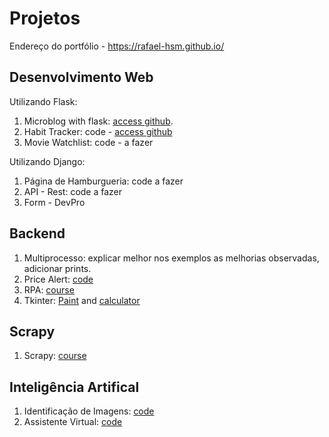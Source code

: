 # Projetos

Endereço do portfólio - https://rafael-hsm.github.io/

## Desenvolvimento Web
Utilizando Flask:
1. Microblog with flask: [access github](https://github.com/rafael-hsm/microblog_flask).
1. Habit Tracker: code - [access github](https://github.com/rafael-hsm/habit_tracker.git)
1. Movie Watchlist: code - a fazer

Utilizando Django:
1. Página de Hamburgueria: code a fazer
1. API - Rest: code a fazer
1. Form - DevPro

## Backend

1. Multiprocesso: explicar melhor nos exemplos as melhorias observadas, adicionar prints.
1. Price Alert: [code](https://github.com/rafael-hsm/price_alert)
1. RPA: [course](https://www.udemy.com/course/robotic-process-automation-rpa-primeiros-passos/learn/lecture/32469134?start=0#overview)
1. Tkinter: [Paint](https://github.com/rafael-hsm/paint-tk) and [calculator](https://github.com/rafael-hsm/tkinter-calculator)

## Scrapy
1. Scrapy: [course](https://www.udemy.com/course/python-com-scrapy)

## Inteligência Artifical
1. Identificação de Imagens: [code](https://github.com/rafael-hsm/automatizacao-processos)
1. Assistente Virtual: [code](https://github.com/rafael-hsm/virtual_assistant)